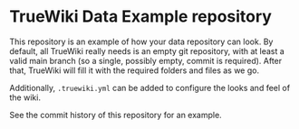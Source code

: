 # TrueWiki Data Example repository

This repository is an example of how your data repository can look.
By default, all TrueWiki really needs is an empty git repository, with at least
a valid main branch (so a single, possibly empty, commit is required).
After that, TrueWiki will fill it with the required folders and files as we go.

Additionally, `.truewiki.yml` can be added to configure the looks and feel
of the wiki.

See the commit history of this repository for an example.

